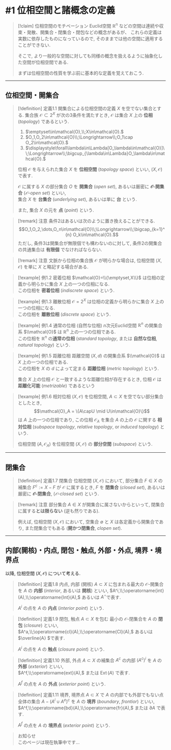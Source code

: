 # #1 位相空間と諸概念の定義

> [!claim] 位相空間のモチベーション
> Euclid空間 $\mathbb{R}^n$ などの空間は連続や収束・発散、開集合・閉集合・閉包などの概念があるが、
> これらの定義は実数に依存したものになっているので, そのままでは他の空間に適用することができない.  
> 
> そこで, より一般的な空間に対しても同様の概念を扱えるように抽象化した空間が位相空間である.
> 
> まずは位相空間の性質を学ぶ前に基本的な定義を覚えておこう.

---

## 位相空間・開集合

> [!definition] 定義1.1 開集合による位相空間の定義
> $X$ を空でない集合とする.
> 集合族 $\mathcal{O}\subset 2^X$ が次の3条件を満たすとき, $\mathcal{O}$ は集合 $X$ 上の **位相** (*topology*) であるという.
>
> 1. $\emptyset\in\mathcal{O},\\;X\in\mathcal{O}.$
> 1. $O_1,O_2\in\mathcal{O}\\;\Longrightarrow\\;O_1\cap O_2\in\mathcal{O}.$
> 1. $\displaystyle\forall\lambda\in\Lambda[O_\lambda\in\mathcal{O}]\\;\Longrightarrow\\;\bigcup_{\lambda\in\Lambda}O_\lambda\in\mathcal{O}.$
>
> 位相 $\mathcal{O}$ を与えられた集合 $X$  を **位相空間** (*topology space*) といい, $(X, \mathcal{O})$ で表す.
>
> $\mathcal{O}$ に属する $X$ の部分集合 $O$ を **開集合** (*open set*), あるいは厳密に **$\mathcal{O}$-開集合** (*$\mathcal{O}$-open set*) といい,  
> 集合 $X$ を **台集合** (*underlying set*), あるいは単に **台** という.  
>
> また, 集合 $X$ の元を **点** (*point*) という.

> [!remark] 注意
> 条件2はあるいは次のように置き換えることができる.
> $$O_1,O_2,\dots,O_n\in\mathcal{O}\\;\Longrightarrow\\;\bigcap_{k=1}^{n} O_k\in\mathcal{O}.$$
> ただし, 条件3は開集合が無限個でも構わないのに対して, 条件2の開集合の共通集合は **有限個** でなければならない.

> [!remark] 注意
> 文脈から位相の集合族 $\mathcal{O}$ が明らかな場合は, 位相空間 $(X,\mathcal{O})$ を単に $X$ と略記する場合がある.


> [!example] 例1.2 密着位相
> $\mathcal{O}=\\{\emptyset,X\\}$ は位相の定義から明らかに集合 $X$ 上の一つの位相になる.  
> この位相を **密着位相** (*indiscrete space*) という.

> [!example] 例1.3 離散位相
> $\mathcal{O}=2^X$ は位相の定義から明らかに集合 $X$ 上の一つの位相になる.  
> この位相を **離散位相** (*discrete space*) という.

> [!example] 例1.4 通常の位相 (自然な位相)
> $n$次元Euclid空間 $\mathbb{R}^n$ の開集合系 $\\mathcal{O}$ は $\mathbb{R}^n$ 上の一つの位相である.  
> この位相を $\mathbb{R}^n$ の**通常の位相** (*standard topology*, または **自然な位相**, *natural topology*) という.

> [!example] 例1.5 距離位相
> 距離空間 $(X, d)$ の開集合系 $\\mathcal{O}$ は $X$ 上の一つの位相である.  
> この位相を $X$ の $d$ によって定まる **距離位相** (*metric topology*) という.
>
> 集合 $X$ 上の位相 $\mathcal{O}$ と一致するような距離位相が存在するとき, 位相 $\mathcal{O}$ は **距離化可能** (*metrizable*) であるという

> [!example] 例1.6 相対位相
> $(X,\mathcal{O})$ を位相空間, $A\subset X$ を空でない部分集合としたとき, 
> $$\mathcal{O}_A = \{A\capU \mid U\in\mathcal{O}\}$$
> は $A$ 上の一つの位相であり, この位相 $\mathcal{O}_A$ を集合 $A$ の上の $\mathcal{O}$ に関する **相対位相** (*subspace topology*, *relative topology*, or *induced topology*) という.
> 
> 位相空間 $(A, \mathcal{O}_A)$ を位相空間 $(X, \mathcal{O})$ の **部分空間** (*subspace*) という.

---

## 閉集合

> [!definition] 定義1.7 閉集合
> 位相空間 $(X, \mathcal{O})$ において, 部分集合 $F\in X$ の補集合 $F^c:=X-F$ が $\mathcal{O}$ に属するとき, 
> $F$ を **閉集合** (*closed set*), あるいは厳密に **$\mathcal{O}$-閉集合**, (*$\mathcal{O}$-closed set*) という.

> [!remark] 注意
> 部分集合 $A\in X$ が開集合に属さないからといって, 閉集合に属する**とは限らない** (逆も然りである).
> 
> 例えば, 位相空間 $(X, \mathcal{O})$ において, 空集合 $\emptyset$ と $X$ は各定義から開集合であり, また閉集合でもある (**開かつ閉集合**, *clopen set*).


---

##  内部(開核)・内点, 閉包・触点, 外部・外点, 境界・境界点

以降, 位相空間 $(X,\mathcal{O})$ について考える.

> [!definition] 定義1.8 内点, 内部 (開核)
> $A\subset X$ に包まれる最大の $\mathcal{O}$-開集合を $A$ の **内部** (*interior*, あるいは **開核**) といい,
> $A^i,\\;\operatorname{int}(A),\\;\operatorname{Int}(A),$  あるいは $A^\circ$で表す.  
> 
> $A^i$ の点を $A$ の **内点** (*interior point*) という.

> [!definition] 定義1.9 閉包, 触点
> $A\subset X$ を包む 最小の $\mathcal{O}$-閉集合を $A$ の **閉包** (*closure*) といい,  
> $A^a,\\;\operatorname{cl}(A),\\;\operatorname{Cl}(A),$ あるいは $\overline{A} $で表す.
>   
> $A^i$ の点を $A$ の **触点** (*closure point*) という.

> [!definition] 定義1.10 外部, 外点
> $A\subset X$ の補集合 $A^c$ の内部 $(A^c)^i$ を $A$ の **外部** (*exterior*) といい,   
> $A^f,\\;\operatorname{ext}(A),$ または $\operatorname{Ext}(A)$ で表す.
>  
> $A^f$ の点を $A$ の **外点** (*exterior point*) という.

> [!definition] 定義1.11 境界, 境界点
> $A\subset X$ で $A$ の内部でも外部でもない点全体の集合 $A-(A^i\cup A^e)^c$ を $A$ の **境界** (*boundary*, *frontior*) といい,  
> $A^f,\\;\operatorname{bd}(A),\\;\operatorname{fr}(A),$ または $\partial A$ で表す.
>  
> $A^f$ の点を $A$ の **境界点** (*exterior point*) という.

> お知らせ  
> このページは現在執筆中です...